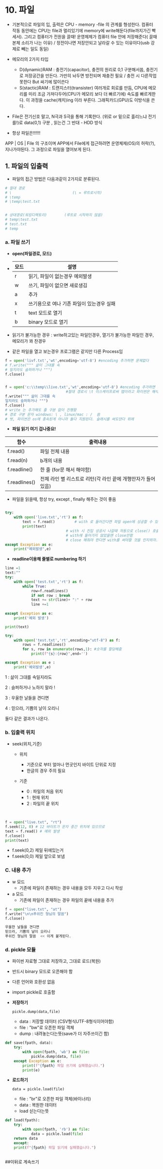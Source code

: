 # 10. 파일

- 기본적으로 파일의 입, 출력은 CPU - memory -file 의 관계를 형성한다. 컴퓨터 작동 동안에는 CPU는 file과 멀리있기에 memory에 write해둔다(file까지가긴 빡세서). 그리고 컴퓨터가 전원을 끌때! 운영체제가  컴퓨터 file 안에 저장해준다( 끌때 본체 소리가 나는 이유) / 정전이나면 저장안되고 날라갈 수 있는 이유이다(usb 강제로 빼는 일도 동일)

- 메모리의 2가지 타입

  - D(dynamic)RAM : 충전기(capacitor), 충전의 원리로 0,1 구분해서씀,  충전기로 저장공간을 만든다. 가만히 놔두면 방전되며 재충전 필요 / 충전 시 다른작업 못한다 But 싸기에 많이쓴다
  - S(stactic)RAM : 트랜지스터(transister) 여러개로 회로를 만듬, CPU에 메모리를 미리 조금 가져다두어(CPU가 메모리 보다 더 빠르기에) 속도를 빠르게한다. 이 과정을 cache(캐치)ing 이라 부른다. 그래픽카드(GPU)도 이방식을 쓴다.

- File은 전기신호 말고, N극과 S극을 통해 기록한다. (위로 or 밑으로 흘리느냐 전기를!)로 data(0,1) 구분 , 읽는건 그 반대 - HDD 방식 

-  항상 파일은!!!!!!

  APP | OS | File  의 구조이며 APP에서 File에게 접근하려면 운영체제(OS)의 허락(?), 지나가야된다. 그 과정으로 파일을 열어보게 된다.

  

## 1. 파일의 입출력

- 파일의 접근 방법은 다음과같이 2가지로 분류된다.

```python
# 절대 경로
# \                            (\ = 루트로시작)
# \temp
# \temp\test.txt
    

# 상대경로(워킹디렉토리)        (루트로 시작하지 않음)
# temp\test.txt
# test.txt
# temp
```



### a. 파일 쓰기

- **open(파일경로, 모드)**

- | 모드 | 설명                                      |
  | ---- | ----------------------------------------- |
  | r    | 읽기, 파일이 없는경우 예외발생            |
  | w    | 쓰기, 파일이 없으면 새로생김              |
  | a    | 추가                                      |
  | x    | 쓰기용으로 여나 기존 파일이 있는경우 실패 |
  | t    | text 모드로 열기                          |
  | b    | binary 모드로 열기                        |

- 읽기가 불가능한 경우 :  write하고있는 파일인경우, 열기가 불가능한 파일인 경우,  메모리가 꽈 찬경우
- 같은 파일을 열고 보는경우 프로그램은 같지만 다른 Process임

```python
f = open('livf.txt','wt',encoding='utf-8') #encoding 추가하면 문제없다
# f.write(""" 삶이 그대를 속
# 일지라도 슬퍼하거나 """)
f.close()


f = open('c:\\temp\\live.txt','wt',encoding='utf-8') #encoding 추가하면 문제없다
  							#절대 경로시 \t 이스케이프로써 탭이라고 파이썬은 해석한다. 그래서 두개를써줘야댐
f.write(""" 삶이 그대를 속        
일지라도 슬퍼하거나 """)
f.close()
# write 는 추가해도 줄 구분 없이 진행함
# 경로 구분 문자 windows: \ , linux/mac : /  씀
# 벗, 파이썬은 os에 종속된게 아니라 둘다 지원된다. 슬래시를 써도댄다 위에
```



- **파일 읽기 여기 겁나중요!**

| 함수          | 출력내용                                                     |
| ------------- | ------------------------------------------------------------ |
| f.read()      | 파일 전체 내용                                               |
| f.read(n)     | b개의 내용                                                   |
| f.readline()  | 한 줄 (for문 해서 해야함)                                    |
| f.readlines() | 전체 라인 별 리스트로 리턴(각 라인 끝에 개행만자가 들어있음) |

- 파일을 읽을때, 항상 try, except , finally 해주는 것이 좋음

```python

try:
    with open('live.txt','rt') as f:
        text = f.read()         # with 로 들어간다면 파일 open에 성공할 수 있다.
        print(text)
                            # with 시 진입 성공시 나갈때 자동으로 close() 호출 해준다 
                            # with에 들어가지 않았을땐 close안함 
                            # close 해줘야 한다면 with를 써야할 것을 인지하자.
except Exception as e:
    print("예외발생",e)
```





- **readline이용해  줄별로 numbering 하기**

```python
line =1
text:""
try:
    with open('test.txt','rt') as f:
        while True:
            row=f.readlines()
            if not row : break
            text += str(line)+ ":" + row
            line +=1
    
except Exception as e:
    print('예외 발생')

print(text)
```

```python
try:
    with open('test.txt','rt',encoding="utf-8") as f:
        rows = f.readlines()
        for s, row in enumerate(rows,1): #숫자를 할당해줌
            print(f"{s}:{row}",end='')

except Exception as e :
    print('예외발생',e)
```

1 : 삶이 그대를 속일지라도 

2 : 슬퍼하거나 노하지 말라 ! 

3 : 우울한 날들을 견디면 

4 : 믿으라, 기쁨의 날이 오리니

둘다 같은 결과가 나온다.



### b. 입출력 위치

- seek(위치,기준)

  - 위치

    - 기준으로 부터 얼마나 먼곳인지 바이트 단위로 지정
    - 한글의 경우 주의 필요

  - 기준

    - 0 : 파일의 처음 위치
    - 1 : 현재 위치
    - 2 : 파일의 끝 위치

    ​	

```python
f = open("live.txt", "rt")
f.seek(12, 0) # 12 바이트가 문자 중간 위치에 있으므로
text = f.read() # 예외 발생
f.close()
print(text)
```

- f.seek(0,2)  제일 뒤에있는거
- f.seek(0,0) 제일 앞으로 보냄



### C. 내용 추가

- w 모드
  - 기존에 파일이 존재하는 경우 내용을 모두 지우고 다시 작성
- a 모드
  - 기존에 파일이 존재하는 경우 파일의 끝에 내용을 추가

```python
f = open("live.txt", "at")
f.write("\n\n푸쉬킨 형님의 말씀")
f.close()

우울한 날들을 견디면
믿으라, 기쁨의 날이 오리니
푸쉬킨 형님의 말씀  << 이게 붙게된다.
```

### d. pickle 모듈

- 파이썬 자료형 그대로 저장하고, 그대로 로드(복원)
- 반드시 binary 모드로 오픈해야 함
- 다른 언어와 호환성 없음
- import pickle로 호출함



- **저장하기**

  `pickle.dump(data,file)`

  - data : 저장할 데이터 (CSV형식UTF-8형식이어야함)
  - file : "bw"로 오픈한 파일 객체
  - dump : 내려놓는다는뜻(save가 더 자주쓰이긴 함)

```python
def save(fpath, data):
	try:
		with open(fpath, 'wb') as file:
			pickle.dump(data, file)
	except Exception as e:
		print(f"{fpath} 파일 쓰기에 실패했습니다.")
		print(e)
```



- **로드하기**

  `data = pickle.load(file)`

  - file : "br"로 오픈한 파일 객체(바이너리)
  - data : 복원한 데이터 
  - load 싣는다는뜻

```python
def load(fpath):
	try:
		with open(fpath, 'rb') as file:
			data = pickle.load(file)
	return data
	except:
	print(f"{fpath} 파일 읽기에 실패했습니다.")
    
```



 ##이뒤로 계속쓰기